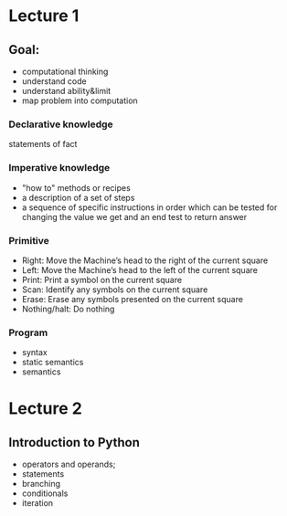 # Lecture 1
## Goal:
- computational thinking
- understand code
- understand ability&limit
- map problem into computation

### Declarative knowledge
statements of fact

### Imperative knowledge
- "how to" methods or recipes
- a description of a set of steps
- a sequence of specific instructions in order which can be tested for changing the value we get and an end test to return answer

### Primitive
- Right: Move the Machine’s head to the right of the current square
- Left: Move the Machine’s head to the left of the current square
- Print: Print a symbol on the current square
- Scan: Identify any symbols on the current square
- Erase: Erase any symbols presented on the current square
- Nothing/halt: Do nothing

### Program
- syntax
- static semantics
- semantics

# Lecture 2
## Introduction to Python
- operators and operands;
- statements
- branching
- conditionals
- iteration
